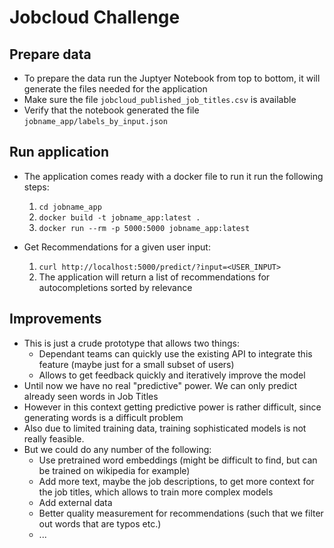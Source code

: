 # Jobcloud Challenge

## Prepare data

- To prepare the data run the Juptyer Notebook from top to bottom, it will generate the files needed for the application
- Make sure the file `jobcloud_published_job_titles.csv` is available
- Verify that the notebook generated the file `jobname_app/labels_by_input.json`

## Run application

- The application comes ready with a docker file to run it run the following steps:
  1. `cd jobname_app`
  2. `docker build -t jobname_app:latest .`
  3. `docker run --rm -p 5000:5000 jobname_app:latest`

- Get Recommendations for a given user input:
  1. `curl http://localhost:5000/predict/?input=<USER_INPUT>`
  2. The application will return a list of recommendations for autocompletions sorted by relevance

## Improvements

- This is just a crude prototype that allows two things:
  - Dependant teams can quickly use the existing API to integrate this feature (maybe just for a small subset of users)
  - Allows to get feedback quickly and iteratively improve the model
- Until now we have no real "predictive" power. We can only predict already seen words in Job Titles
- However in this context getting predictive power is rather difficult, since generating words is a difficult problem
- Also due to limited training data, training sophisticated models is not really feasible.
- But we could do any number of the following:
  - Use pretrained word embeddings (might be difficult to find, but can be trained on wikipedia for example)
  - Add more text, maybe the job descriptions, to get more context for the job titles, which allows to train more complex models
  - Add external data
  - Better quality measurement for recommendations (such that we filter out words that are typos etc.)
  - ...